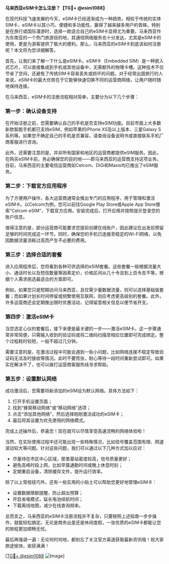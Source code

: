 **马来西亚eSIM卡怎么注册？【TG💪+ @esim1088】**

在现代科技飞速发展的今天，eSIM卡已经逐渐成为一种趋势。相较于传统的实体SIM卡，eSIM卡以其小巧、便捷和多功能性，赢得了越来越多用户的青睐。特别是在旅行或国际漫游时，选择一款适合自己的eSIM卡显得尤为重要。马来西亚作为东南亚的一个热门旅游目的地，其通信网络服务也十分发达，尤其是eSIM卡的使用，更是为游客提供了极大的便利。那么，马来西亚的eSIM卡到底该如何注册呢？本文将为您详细解答。

首先，让我们来了解一下什么是eSIM卡。eSIM卡（Embedded SIM）是一种嵌入式芯片，可以直接集成到手机或其他设备中，无需额外的物理卡槽。这种技术不仅节省了空间，还避免了传统SIM卡容易丢失或损坏的问题。对于经常出国旅行的人来说，eSIM卡的最大优势在于它能够快速切换不同的运营商网络，让用户随时随地保持连接。

在马来西亚，eSIM卡的注册流程相对简单，主要分为以下几个步骤：

### **第一步：确认设备支持**
在开始注册之前，您需要确认自己的手机是否支持eSIM功能。目前市面上大多数新款智能手机都已支持eSIM，例如苹果的iPhone XS及以上版本、三星Galaxy S系列等。如果您不确定自己的手机是否兼容，请查阅设备说明书或直接联系手机厂商客服进行咨询。

此外，还需要注意的是，并非所有国家和地区的运营商都提供eSIM服务。因此，在购买eSIM卡前，务必确保您的目的地——即马来西亚的运营商支持这项业务。目前，马来西亚的主要电信运营商如Celcom、DiGi和Maxis均已推出了eSIM服务。

### **第二步：下载官方应用程序**
为了方便用户操作，各大运营商通常会推出专门的应用程序，用于管理和激活eSIM卡。以Celcom为例，您可以前往Google Play Store或Apple App Store搜索“Celcom eSIM”，下载官方应用。安装完成后，打开应用并按照提示登录您的账户信息。

值得注意的是，部分运营商可能要求您提前创建在线账户，因此建议在出发前预留足够的时间完成这一环节。同时，确保您的手机已连接至稳定的Wi-Fi网络，以免因数据流量消耗过高而产生不必要的费用。

### **第三步：选择合适的套餐**
进入应用程序后，您将看到各种可供选择的eSIM套餐。这些套餐一般根据流量大小、通话时长以及短信数量等因素定价，价格区间从几十令吉到上百令吉不等。根据个人需求挑选最适合的方案即可。

例如，如果您只是短期访问马来西亚，且仅需少量数据流量，则可以选择基础版套餐；而如果计划长时间停留或频繁使用互联网，则应考虑更高级别的套餐。此外，许多运营商还会定期推出限时优惠活动，记得留意相关信息以便节省开支。

### **第四步：激活eSIM卡**
当您选定心仪的套餐后，接下来便是最关键的一步——激活eSIM卡。这一步骤通常非常简便，只需输入收到的验证码或将二维码扫描至相应位置即可完成绑定。整个过程耗时较短，一般不超过几分钟。

需要注意的是，在激活过程中可能会遇到一些小问题，比如网络连接不稳定导致验证码无法及时接收等情况。此时不要慌张，耐心等待一段时间重新尝试即可。如果实在解决不了，也可以拨打运营商客服热线寻求帮助。

### **第五步：设置默认网络**
成功激活后，您需要将新添加的eSIM设为默认网络。具体方法如下：
1. 打开手机设置页面；
2. 找到“蜂窝移动网络”或“移动网络”选项；
3. 点击“添加其他网络”，然后选择刚刚激活成功的eSIM卡；
4. 最后将其设置为优先使用的网络模式。

完成上述操作后，恭喜您！现在就可以尽情享受高速流畅的网络体验啦！

当然，在实际使用过程中还可能出现一些特殊情况，比如信号覆盖范围有限、网速波动较大等问题。针对这些问题，我们可以通过以下几种方式加以应对：
- 尽量待在市区中心区域，那里基站密度较高，信号质量更好；
- 避免高峰时段上网，比如早晨通勤时间或晚上休息时刻；
- 定期重启设备，清除缓存文件，提升运行效率。

除了以上常规技巧外，还有一些实用的小贴士可以帮助您更好地管理eSIM卡：
- 设置数据限额提醒，防止超出预算；
- 开启省电模式，延长电池续航时间；
- 下载离线地图，减少在线查询频率。

总而言之，马来西亚的eSIM卡注册流程并不复杂，只要按照上述指南一步步操作，就能轻松搞定。无论是商务出差还是休闲度假，一张优质的eSIM卡都能让您的旅程更加顺畅无忧。

最后再强调一遍：无论何时何地，都别忘了关注官方渠道获取最新资讯哦！祝大家旅途愉快，收获满满！

[[TG💪+ @esim1088](https://t.me/s/esim1088) ![Image](https://i.postimg.cc/4NQfJmqS/Snipaste-2025-05-13-00-14-12.png)]